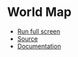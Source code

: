 # World Map

 * [Run full screen](../../../examples/worldMap/app.html)
 * [Source](https://github.com/curran/udcvis/tree/gh-pages/0.2/examples/worldMap)
 * [Documentation](http://universaldatacube.org/0.2/examples/worldMap/docs/app.html)
